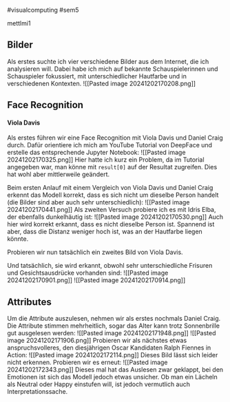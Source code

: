 #visualcomputing #sem5 

mettlmi1
## Bilder
Als erstes suchte ich vier verschiedene Bilder aus dem Internet, die ich analysieren will. Dabei habe ich mich auf bekannte Schauspielerinnen und Schauspieler fokussiert, mit unterschiedlicher Hautfarbe und in verschiedenen Kontexten.
![[Pasted image 20241202170208.png]]
## Face Recognition
#### Viola Davis
Als erstes führen wir eine Face Recognition mit Viola Davis und Daniel Craig durch. Dafür orientiere ich mich am YouTube Tutorial von DeepFace und erstelle das entsprechende Jupyter Notebook:
![[Pasted image 20241202170325.png]]
Hier hatte ich kurz ein Problem, da im Tutorial angegeben war, man könne mit `result[0]` auf der Resultat zugreifen. Dies hat wohl aber mittlerweile geändert.

Beim ersten Anlauf mit einem Vergleich von Viola Davis und Daniel Craig erkennt das Modell korrekt, dass es sich nicht um dieselbe Person handelt (die Bilder sind aber auch sehr unterschiedlich):
![[Pasted image 20241202170441.png]]
Als zweiten Versuch probiere ich es mit Idris Elba, der ebenfalls dunkelhäutig ist:
![[Pasted image 20241202170530.png]]
Auch hier wird korrekt erkannt, dass es nicht dieselbe Person ist. Spannend ist aber, dass die Distanz weniger hoch ist, was an der Hautfarbe liegen könnte.

Probieren wir nun tatsächlich ein zweites Bild von Viola Davis.

Und tatsächlich, sie wird erkannt, obwohl sehr unterschiedliche Frisuren und Gesichtsausdrücke vorhanden sind:
![[Pasted image 20241202170901.png]]
![[Pasted image 20241202170914.png]]
## Attributes
Um die Attribute auszulesen, nehmen wir als erstes nochmals Daniel Craig. Die Attribute stimmen mehrheitlich, sogar das Alter kann trotz Sonnenbrille gut ausgelesen werden:
![[Pasted image 20241202171948.png]]
![[Pasted image 20241202171906.png]]
Probieren wir als nächstes etwas anspruchsvolleres, den diesjährigen Oscar Kandidaten Ralph Fiennes in Action:
![[Pasted image 20241202172114.png]]
Dieses Bild lässt sich leider nicht erkennen. Probieren wir es erneut:
![[Pasted image 20241202172343.png]]
Dieses mal hat das Auslesen zwar geklappt, bei den Emotionen ist sich das Modell jedoch etwas unsicher. Ob man ein Lächeln als Neutral oder Happy einstufen will, ist jedoch vermutlich auch Interpretationssache.